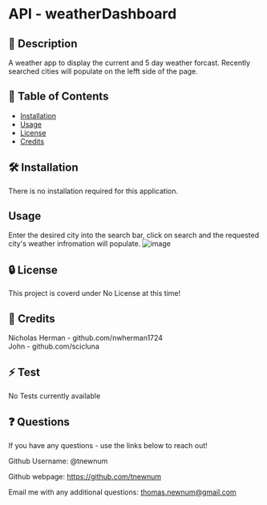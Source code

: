 # API - weatherDashboard



## 📘 Description

A weather app to display the current and 5 day weather forcast. Recently searched cities will populate on the lefft side of the page. 

## 📑 Table of Contents 

- [Installation](#installation)
- [Usage](#usage)
- [License](#license)
- [Credits](#credits)

## 🛠️ Installation 

There is no installation required for this application.

## Usage

Enter the desired city into the search bar, click on search and the requested city's weather infromation will populate.
![image](https://user-images.githubusercontent.com/117390778/222484070-5b1bf516-f789-4919-8d68-6e4c2148cb11.png)


## 🔒 License

This project is coverd under No License at this time!

## 🤝 Credits

Nicholas Herman - github.com/nwherman1724  
John - github.com/scicluna

## ⚡ Test

No Tests currently available

## ❓ Questions

If you have any questions - use the links below to reach out!

Github Username: @tnewnum

Github webpage: https://github.com/tnewnum

Email me with any additional questions: thomas.newnum@gmail.com